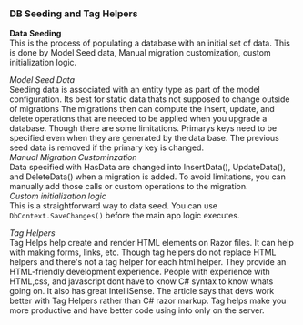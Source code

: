 ### DB Seeding and Tag Helpers

**Data Seeding**  
This is the process of populating a database with an initial set of data.
This is done by Model Seed data, Manual migration customization, custom initialization logic.  

*Model Seed Data*  
Seeding data is associated with an entity type as part of the model configuration. Its best for static data thats not supposed to change outside of migrations The migrations then can compute the insert, update, and delete operations that are needed to be applied when you upgrade a database. Though there are some limitations. Primarys keys need to be specified even when they are generated by the data base. The previous seed data is removed if the primary key is changed.  
*Manual Migration Custominzation*  
Data specified with HasData are changed into InsertData(), UpdateData(), and DeleteData() when a migration is added. To avoid limitations, you can manually add those calls or custom operations to the migration.  
*Custom initialization logic*  
This is a straightforward way to data seed. You can use `DbContext.SaveChanges()` before the main app logic executes.

*Tag Helpers*  
Tag Helps help create and render HTML elements on Razor files. It can help with making forms, links, etc. Though tag helpers do not replace HTML helpers and there's not a tag helper for each html helper. They provide an HTML-friendly development experience. People with experience with HTML,css, and javascript dont have to know C# syntax to know whats going on. It also has great IntelliSense. The article says that devs work better with Tag Helpers rather than C# razor markup. Tag helps make you more productive and have better code using info only on the server. 

